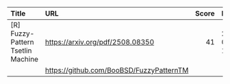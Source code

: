 | Title                             | URL                                      |   Score | Date                |
|:----------------------------------|:-----------------------------------------|--------:|:--------------------|
| [R] Fuzzy-Pattern Tsetlin Machine | https://arxiv.org/pdf/2508.08350         |      41 | 2025-08-13 11:55:31 |
|                                   | https://github.com/BooBSD/FuzzyPatternTM |         |                     |